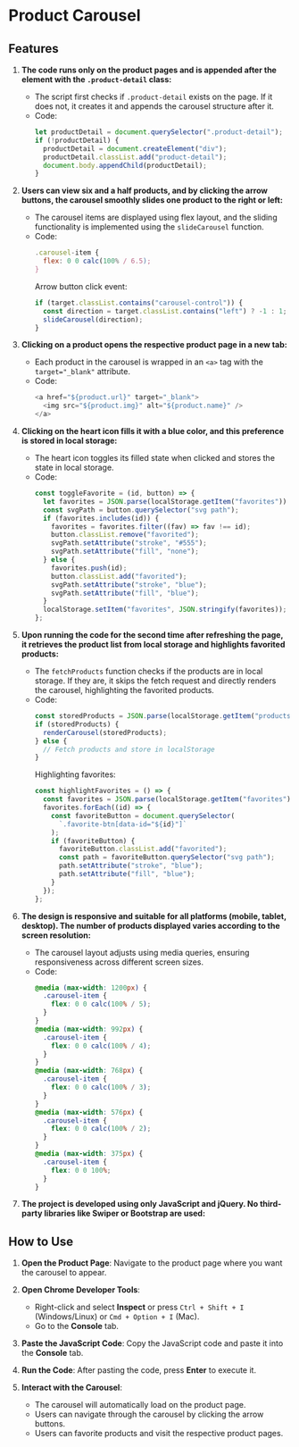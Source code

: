 # Product Carousel

## Features

1. **The code runs only on the product pages and is appended after the element with the `.product-detail` class:**
   - The script first checks if `.product-detail` exists on the page. If it does not, it creates it and appends the carousel structure after it.
   - Code:
     ```javascript
     let productDetail = document.querySelector(".product-detail");
     if (!productDetail) {
       productDetail = document.createElement("div");
       productDetail.classList.add("product-detail");
       document.body.appendChild(productDetail);
     }
     ```

2. **Users can view six and a half products, and by clicking the arrow buttons, the carousel smoothly slides one product to the right or left:**
   - The carousel items are displayed using flex layout, and the sliding functionality is implemented using the `slideCarousel` function.
   - Code:
     ```javascript
     .carousel-item {
       flex: 0 0 calc(100% / 6.5);
     }
     ```
     Arrow button click event:
     ```javascript
     if (target.classList.contains("carousel-control")) {
       const direction = target.classList.contains("left") ? -1 : 1;
       slideCarousel(direction);
     }
     ```

3. **Clicking on a product opens the respective product page in a new tab:**
   - Each product in the carousel is wrapped in an `<a>` tag with the `target="_blank"` attribute.
   - Code:
     ```javascript
     <a href="${product.url}" target="_blank">
       <img src="${product.img}" alt="${product.name}" />
     </a>
     ```

4. **Clicking on the heart icon fills it with a blue color, and this preference is stored in local storage:**
   - The heart icon toggles its filled state when clicked and stores the state in local storage.
   - Code:
     ```javascript
     const toggleFavorite = (id, button) => {
       let favorites = JSON.parse(localStorage.getItem("favorites")) || [];
       const svgPath = button.querySelector("svg path");
       if (favorites.includes(id)) {
         favorites = favorites.filter((fav) => fav !== id);
         button.classList.remove("favorited");
         svgPath.setAttribute("stroke", "#555");
         svgPath.setAttribute("fill", "none");
       } else {
         favorites.push(id);
         button.classList.add("favorited");
         svgPath.setAttribute("stroke", "blue");
         svgPath.setAttribute("fill", "blue");
       }
       localStorage.setItem("favorites", JSON.stringify(favorites));
     };
     ```

5. **Upon running the code for the second time after refreshing the page, it retrieves the product list from local storage and highlights favorited products:**
   - The `fetchProducts` function checks if the products are in local storage. If they are, it skips the fetch request and directly renders the carousel, highlighting the favorited products.
   - Code:
     ```javascript
     const storedProducts = JSON.parse(localStorage.getItem("products"));
     if (storedProducts) {
       renderCarousel(storedProducts);
     } else {
       // Fetch products and store in localStorage
     }
     ```
     Highlighting favorites:
     ```javascript
     const highlightFavorites = () => {
       const favorites = JSON.parse(localStorage.getItem("favorites")) || [];
       favorites.forEach((id) => {
         const favoriteButton = document.querySelector(
           `.favorite-btn[data-id="${id}"]`
         );
         if (favoriteButton) {
           favoriteButton.classList.add("favorited");
           const path = favoriteButton.querySelector("svg path");
           path.setAttribute("stroke", "blue");
           path.setAttribute("fill", "blue");
         }
       });
     };
     ```

6. **The design is responsive and suitable for all platforms (mobile, tablet, desktop). The number of products displayed varies according to the screen resolution:**
   - The carousel layout adjusts using media queries, ensuring responsiveness across different screen sizes.
   - Code:
     ```css
     @media (max-width: 1200px) {
       .carousel-item {
         flex: 0 0 calc(100% / 5);
       }
     }
     @media (max-width: 992px) {
       .carousel-item {
         flex: 0 0 calc(100% / 4);
       }
     }
     @media (max-width: 768px) {
       .carousel-item {
         flex: 0 0 calc(100% / 3);
       }
     }
     @media (max-width: 576px) {
       .carousel-item {
         flex: 0 0 calc(100% / 2);
       }
     }
     @media (max-width: 375px) {
       .carousel-item {
         flex: 0 0 100%;
       }
     }
     ```

7. **The project is developed using only JavaScript and jQuery. No third-party libraries like Swiper or Bootstrap are used:**


## How to Use

1. **Open the Product Page**: Navigate to the product page where you want the carousel to appear.

2. **Open Chrome Developer Tools**:  
   - Right-click and select **Inspect** or press `Ctrl + Shift + I` (Windows/Linux) or `Cmd + Option + I` (Mac).
   - Go to the **Console** tab.

3. **Paste the JavaScript Code**: Copy the JavaScript code and paste it into the **Console** tab.

4. **Run the Code**: After pasting the code, press **Enter** to execute it.

5. **Interact with the Carousel**:  
   - The carousel will automatically load on the product page.
   - Users can navigate through the carousel by clicking the arrow buttons.
   - Users can favorite products and visit the respective product pages.
